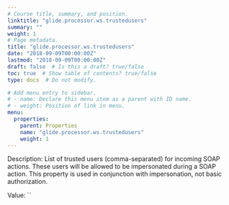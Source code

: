 ```yaml
---
# Course title, summary, and position.
linktitle: "glide.processor.ws.trustedusers"
summary: ""
weight: 1
# Page metadata.
title: "glide.processor.ws.trustedusers"
date: "2018-09-09T00:00:00Z"
lastmod: "2018-09-09T00:00:00Z"
draft: false  # Is this a draft? true/false
toc: true  # Show table of contents? true/false
type: docs  # Do not modify.

# Add menu entry to sidebar.
# - name: Declare this menu item as a parent with ID name.
# - weight: Position of link in menu.
menu:
  properties:
    parent: Properties
    name: "glide.processor.ws.trustedusers"
    weight: 1
---
```


Description: List of trusted users (comma-separated) for incoming SOAP actions. These users will be allowed to be impersonated during a SOAP action. This property is used in conjunction with impersonation, not basic authorization.


Value: ``